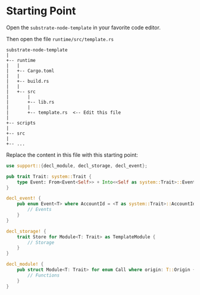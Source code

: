# Starting Point

Open the `substrate-node-template` in your favorite code editor.

Then open the file `runtime/src/template.rs`

```
substrate-node-template
|
+-- runtime
|   |
|   +-- Cargo.toml
|   |
|   +-- build.rs
|   |
|   +-- src
|       |
|       +-- lib.rs
|       |
|       +-- template.rs  <-- Edit this file
|
+-- scripts
|
+-- src
|
+-- ...
```

<!-- slide:break -->

Replace the content in this file with this starting point:

```rust
use support::{decl_module, decl_storage, decl_event};

pub trait Trait: system::Trait {
	type Event: From<Event<Self>> + Into<<Self as system::Trait>::Event>;
}

decl_event! {
	pub enum Event<T> where AccountId = <T as system::Trait>::AccountId {
		// Events 
	}
}

decl_storage! {
	trait Store for Module<T: Trait> as TemplateModule {
		// Storage
	}
}

decl_module! {
	pub struct Module<T: Trait> for enum Call where origin: T::Origin {
		// Functions
	}
}
```